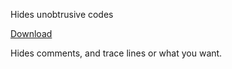 Hides unobtrusive codes

<a id="raw-url" href="https://github.com/beyaz/HideUnobtrusiveCodes/HideUnobtrusiveCodes.vsix">Download</a>

Hides comments, and trace lines or what you want.                      